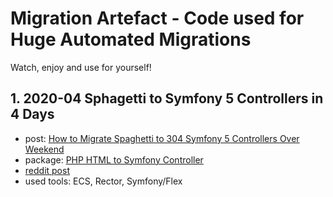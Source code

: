 # Migration Artefact - Code used for Huge Automated Migrations

Watch, enjoy and use for yourself!


## 1. 2020-04 Sphagetti to Symfony 5 Controllers in 4 Days

- post: [How to Migrate Spaghetti to 304 Symfony 5 Controllers Over Weekend](https://www.tomasvotruba.com/blog/2020/04/13/how-to-migrate-spaghetti-to-304-symfony-5-controllers-over-weekend/)
- package: [PHP HTML to Symfony Controller](/packages/spaghetti-to-symfony-controller)
- [reddit post](https://www.reddit.com/r/PHP/comments/g43rzx/how_to_migrate_spaghetti_to_304_symfony_5/)
- used tools: ECS, Rector, Symfony/Flex
